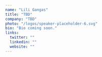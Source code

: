 ```yaml
---
name: "Lili Gangas"
title: "TBD"
company: "TBD"
photo: "/logos/speaker-placeholder-6.svg"
bio: "Bio coming soon."
links:
  twitter: ""
  linkedin: ""
  website: ""
---
```

